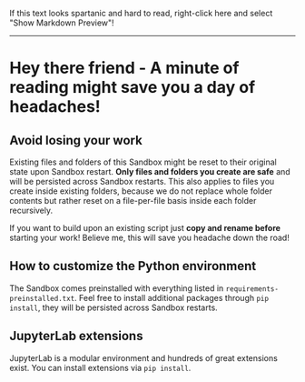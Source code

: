 If this text looks spartanic and hard to read, right-click here and select "Show
Markdown Preview"!

***

# Hey there friend - A minute of reading might save you a day of headaches!


## Avoid losing your work
Existing files and folders of this Sandbox might be reset to their original
state upon Sandbox restart. **Only files and folders you create are safe** and
will be persisted across Sandbox restarts. This also applies to files you create
inside existing folders, because we do not replace whole folder contents but
rather reset on a file-per-file basis inside each folder recursively.

If you want to build upon an existing script just **copy and rename before**
starting your work! Believe me, this will save you headache down the road!


## How to customize the Python environment
The Sandbox comes preinstalled with everything listed in `requirements-preinstalled.txt`. 
Feel free to install additional packages through `pip install`, they will be persisted across Sandbox restarts.

## JupyterLab extensions
JupyterLab is a modular environment and hundreds of great extensions exist.
You can install extensions via `pip install`.
